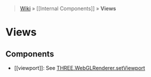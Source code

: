 > [Wiki](Home) » [[Internal Components]] » **Views**

# Views

## Components

* [[viewport]]: See [THREE.WebGLRenderer.setViewport](https://threejs.org/docs/#api/renderers/WebGLRenderer.setViewport)
